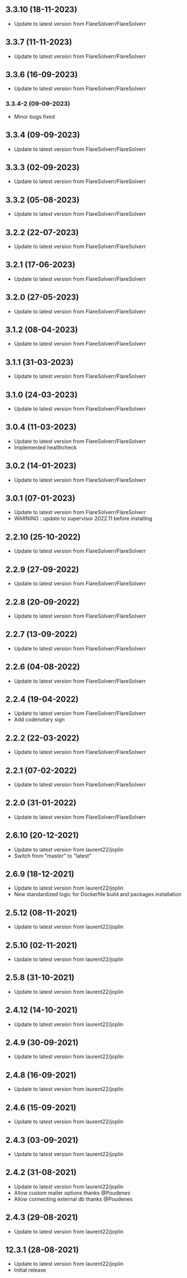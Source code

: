 
## 3.3.10 (18-11-2023)
- Update to latest version from FlareSolverr/FlareSolverr

## 3.3.7 (11-11-2023)
- Update to latest version from FlareSolverr/FlareSolverr

## 3.3.6 (16-09-2023)
- Update to latest version from FlareSolverr/FlareSolverr
### 3.3.4-2 (09-09-2023)
- Minor bugs fixed

## 3.3.4 (09-09-2023)
- Update to latest version from FlareSolverr/FlareSolverr

## 3.3.3 (02-09-2023)
- Update to latest version from FlareSolverr/FlareSolverr

## 3.3.2 (05-08-2023)
- Update to latest version from FlareSolverr/FlareSolverr

## 3.2.2 (22-07-2023)
- Update to latest version from FlareSolverr/FlareSolverr

## 3.2.1 (17-06-2023)
- Update to latest version from FlareSolverr/FlareSolverr

## 3.2.0 (27-05-2023)
- Update to latest version from FlareSolverr/FlareSolverr

## 3.1.2 (08-04-2023)
- Update to latest version from FlareSolverr/FlareSolverr

## 3.1.1 (31-03-2023)
- Update to latest version from FlareSolverr/FlareSolverr

## 3.1.0 (24-03-2023)
- Update to latest version from FlareSolverr/FlareSolverr

## 3.0.4 (11-03-2023)
- Update to latest version from FlareSolverr/FlareSolverr
- Implemented healthcheck

## 3.0.2 (14-01-2023)
- Update to latest version from FlareSolverr/FlareSolverr

## 3.0.1 (07-01-2023)
- Update to latest version from FlareSolverr/FlareSolverr
- WARNING : update to supervisor 2022.11 before installing

## 2.2.10 (25-10-2022)
- Update to latest version from FlareSolverr/FlareSolverr

## 2.2.9 (27-09-2022)
- Update to latest version from FlareSolverr/FlareSolverr

## 2.2.8 (20-09-2022)
- Update to latest version from FlareSolverr/FlareSolverr

## 2.2.7 (13-09-2022)
- Update to latest version from FlareSolverr/FlareSolverr

## 2.2.6 (04-08-2022)
- Update to latest version from FlareSolverr/FlareSolverr

## 2.2.4 (19-04-2022)
- Update to latest version from FlareSolverr/FlareSolverr
- Add codenotary sign

## 2.2.2 (22-03-2022)

- Update to latest version from FlareSolverr/FlareSolverr

## 2.2.1 (07-02-2022)

- Update to latest version from FlareSolverr/FlareSolverr

## 2.2.0 (31-01-2022)

- Update to latest version from FlareSolverr/FlareSolverr

## 2.6.10 (20-12-2021)

- Update to latest version from laurent22/joplin
- Switch from "master" to "latest"

## 2.6.9 (18-12-2021)

- Update to latest version from laurent22/joplin
- New standardized logic for Dockerfile build and packages installation

## 2.5.12 (08-11-2021)

- Update to latest version from laurent22/joplin

## 2.5.10 (02-11-2021)

- Update to latest version from laurent22/joplin

## 2.5.8 (31-10-2021)

- Update to latest version from laurent22/joplin

## 2.4.12 (14-10-2021)

- Update to latest version from laurent22/joplin

## 2.4.9 (30-09-2021)

- Update to latest version from laurent22/joplin

## 2.4.8 (16-09-2021)

- Update to latest version from laurent22/joplin

## 2.4.6 (15-09-2021)

- Update to latest version from laurent22/joplin

## 2.4.3 (03-09-2021)

- Update to latest version from laurent22/joplin

## 2.4.2 (31-08-2021)

- Update to latest version from laurent22/joplin
- Allow custom mailer options thanks @Poudenes
- Allow connecting external db thanks @Poudenes

## 2.4.3 (29-08-2021)

- Update to latest version from laurent22/joplin

## 12.3.1 (28-08-2021)

- Update to latest version from laurent22/joplin
- Initial release
